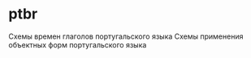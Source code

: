 # ptbr
Схемы времен глаголов португальского языка
Схемы применения объектных форм португальского языка
